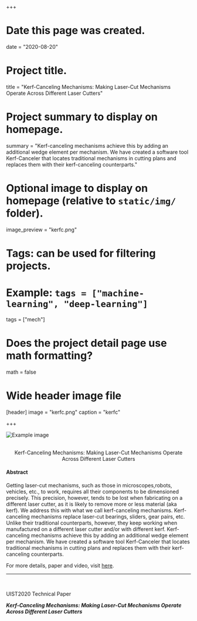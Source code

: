 +++
# Date this page was created.
date = "2020-08-20"

# Project title.
title = "Kerf-Canceling Mechanisms: Making Laser-Cut Mechanisms Operate Across Different Laser Cutters"

# Project summary to display on homepage.
summary = "Kerf-canceling mechanisms achieve this by adding an additional wedge element per mechanism. We have created a software tool Kerf-Canceler that locates traditional mechanisms in cutting plans and replaces them with their kerf-canceling counterparts."

# Optional image to display on homepage (relative to `static/img/` folder).
image_preview = "kerfc.png"

# Tags: can be used for filtering projects.
# Example: `tags = ["machine-learning", "deep-learning"]`
tags = ["mech"]

# Does the project detail page use math formatting?
math = false

# Wide header image file
[header]
image = "kerfc.png"
caption = "kerfc"

+++

![Example image](/img/kerfc.png) 

<br>
<center> Kerf-Canceling Mechanisms: Making Laser-Cut Mechanisms Operate Across Different Laser Cutters</center>

#### Abstract
Getting laser-cut mechanisms, such as those in microscopes,robots, vehicles, etc., to work, requires all their components to be dimensioned precisely. This precision, however, tends to be lost when fabricating on a different laser cutter, as it is likely to remove more or less material (aka kerf). We address this with what we call kerf-canceling mechanisms. Kerf-canceling mechanisms replace laser-cut bearings, sliders, gear pairs, etc. Unlike their traditional counterparts, however, they keep working when manufactured on a different laser cutter and/or with different kerf. Kerf-canceling mechanisms achieve this by adding an additional wedge element per mechanism. We have created a software tool Kerf-Canceler that locates traditional mechanisms in cutting plans and replaces them with their kerf-canceling counterparts.

For more details, paper and video, visit [here](https://hpi.de/baudisch/projects/kerf-canceling-mechanisms.html).

---
<br>

UIST2020 Technical Paper

___Kerf-Canceling Mechanisms: Making Laser-Cut Mechanisms Operate Across Different Laser Cutters___

